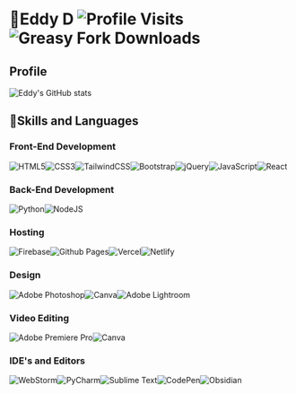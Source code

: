 # 👦Eddy D ![Profile Visits](https://komarev.com/ghpvc/?username=edwarddk) ![Greasy Fork Downloads](https://img.shields.io/greasyfork/dt/475305-2-in-1-pip-tool)

## Profile
![Eddy's GitHub stats](https://github-readme-stats.vercel.app/api?username=edwarddk)

## 💪Skills and Languages

### Front-End Development
![HTML5](https://img.shields.io/badge/html5-%23E34F26.svg?style=for-the-badge&logo=html5&logoColor=white)![CSS3](https://img.shields.io/badge/css3-%231572B6.svg?style=for-the-badge&logo=css3&logoColor=white)![TailwindCSS](https://img.shields.io/badge/tailwindcss-%2338B2AC.svg?style=for-the-badge&logo=tailwind-css&logoColor=white)![Bootstrap](https://img.shields.io/badge/bootstrap-%238511FA.svg?style=for-the-badge&logo=bootstrap&logoColor=white)![jQuery](https://img.shields.io/badge/jquery-%230769AD.svg?style=for-the-badge&logo=jquery&logoColor=white)![JavaScript](https://img.shields.io/badge/javascript-%23323330.svg?style=for-the-badge&logo=javascript&logoColor=%23F7DF1E)![React](https://img.shields.io/badge/react-%2320232a.svg?style=for-the-badge&logo=react&logoColor=%2361DAFB)

 ### Back-End Development
 ![Python](https://img.shields.io/badge/python-3670A0?style=for-the-badge&logo=python&logoColor=ffdd54)![NodeJS](https://img.shields.io/badge/node.js-6DA55F?style=for-the-badge&logo=node.js&logoColor=white)

 ### Hosting
![Firebase](https://img.shields.io/badge/firebase-%23039BE5.svg?style=for-the-badge&logo=firebase)![Github Pages](https://img.shields.io/badge/github%20pages-121013?style=for-the-badge&logo=github&logoColor=white)![Vercel](https://img.shields.io/badge/vercel-%23000000.svg?style=for-the-badge&logo=vercel&logoColor=white)![Netlify](https://img.shields.io/badge/netlify-%23000000.svg?style=for-the-badge&logo=netlify&logoColor=#00C7B7)

### Design
![Adobe Photoshop](https://img.shields.io/badge/adobe%20photoshop-%2331A8FF.svg?style=for-the-badge&logo=adobe%20photoshop&logoColor=white)![Canva](https://img.shields.io/badge/Canva-%2300C4CC.svg?style=for-the-badge&logo=Canva&logoColor=white)![Adobe Lightroom](https://img.shields.io/badge/Adobe%20Lightroom-31A8FF.svg?style=for-the-badge&logo=Adobe%20Lightroom&logoColor=white)

### Video Editing
![Adobe Premiere Pro](https://img.shields.io/badge/Adobe%20Premiere%20Pro-9999FF.svg?style=for-the-badge&logo=Adobe%20Premiere%20Pro&logoColor=white)![Canva](https://img.shields.io/badge/Canva-%2300C4CC.svg?style=for-the-badge&logo=Canva&logoColor=white)

### IDE's and Editors
![WebStorm](https://img.shields.io/badge/webstorm-143?style=for-the-badge&logo=webstorm&logoColor=white&color=black)![PyCharm](https://img.shields.io/badge/pycharm-143?style=for-the-badge&logo=pycharm&logoColor=black&color=black&labelColor=green)![Sublime Text](https://img.shields.io/badge/sublime_text-%23575757.svg?style=for-the-badge&logo=sublime-text&logoColor=important)![CodePen](https://img.shields.io/badge/Codepen-000000?style=for-the-badge&logo=codepen&logoColor=white)![Obsidian](https://img.shields.io/badge/Obsidian-%23483699.svg?style=for-the-badge&logo=obsidian&logoColor=white)
